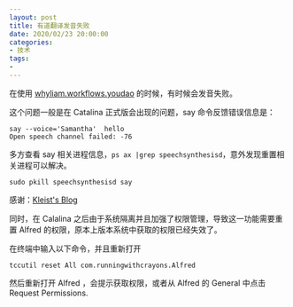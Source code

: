 ```yaml
---
layout: post
title: 有道翻译发音失败
date: 2020/02/23 20:00:00
categories:
- 技术
tags:
- 
---
```


在使用 [whyliam.workflows.youdao](https://github.com/whyliam/whyliam.workflows.youdao)  的时候，有时候会发音失败。

这个问题一般是在 Catalina 正式版会出现的问题，say 命令反馈错误信息是：

```
say --voice='Samantha'  hello
Open speech channel failed: -76
```

多方查看 say 相关进程信息，`ps ax |grep speechsynthesisd`，意外发现重置相关进程可以解决。

```
sudo pkill speechsynthesisd say
```

感谢：[Kleist's Blog](https://blog.kleist.top/2019/10/11/%E5%85%B3%E4%BA%8E-macOS-%E5%8D%87%E7%BA%A7%E5%88%B0-Catalina-%E4%B9%8B%E5%90%8E-say-%E5%91%BD%E4%BB%A4%E5%A4%B1%E6%95%88%E7%9A%84%E8%A7%A3%E5%86%B3%E6%96%B9%E6%A1%88)

同时，在 Calalina 之后由于系统隔离并且加强了权限管理，导致这一功能需要重置 Alfred 的权限，原本上版本系统中获取的权限已经失效了。

在终端中输入以下命令，并且重新打开

```
tccutil reset All com.runningwithcrayons.Alfred
```

然后重新打开 Alfred ，会提示获取权限，或者从 Alfred 的 General 中点击 Request Permissions.